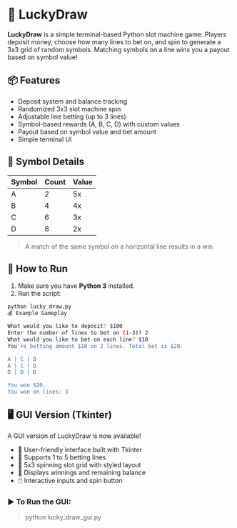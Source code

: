 # 🎰 LuckyDraw

**LuckyDraw** is a simple terminal-based Python slot machine game. Players deposit money, choose how many lines to bet on, and spin to generate a 3x3 grid of random symbols. Matching symbols on a line wins you a payout based on symbol value!

## 📦 Features

- Deposit system and balance tracking
- Randomized 3x3 slot machine spin
- Adjustable line betting (up to 3 lines)
- Symbol-based rewards (A, B, C, D) with custom values
- Payout based on symbol value and bet amount
- Simple terminal UI
  
## 🧠 Symbol Details

| Symbol | Count | Value |
|--------|-------|--------|
| A      | 2     | 5x     |
| B      | 4     | 4x     |
| C      | 6     | 3x     |
| D      | 8     | 2x     |

> A match of the same symbol on a horizontal line results in a win.

## 🚀 How to Run

1. Make sure you have **Python 3** installed.
2. Run the script:

```bash
python lucky_draw.py
💰 Example Gameplay

What would you like to deposit? $100
Enter the number of lines to bet on (1-3)? 2
What would you like to bet on each line? $10
You're betting amount $10 on 2 lines. Total bet is $20.

A | C | B
A | C | D
D | D | D

You won $20.
You won on lines: 3
```
## 🖥️ GUI Version (Tkinter)
A GUI version of LuckyDraw is now available!

- 🎨 User-friendly interface built with Tkinter
- 🔢 Supports 1 to 5 betting lines
- 🎰 5x3 spinning slot grid with styled layout
- 💸 Displays winnings and remaining balance
- 🖱️ Interactive inputs and spin button

### ▶️ To Run the GUI:
> python lucky_draw_gui.py
